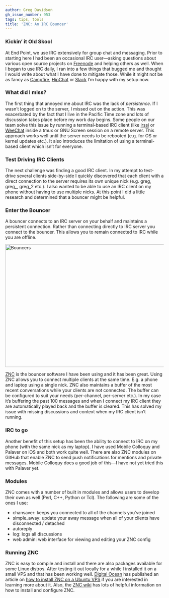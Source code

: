 ```yaml
---
author: Greg Davidson
gh_issue_number: 953
tags: tips, tools
title: 'ZNC: An IRC Bouncer'
---
```




### Kickin’ it Old Skool

At End Point, we use IRC extensively for group chat and messaging. Prior to starting here I had been an occasional IRC user—​asking questions about various open source projects on [Freenode](http://freenode.net/) and helping others as well. When I began to use IRC daily, I ran into a few things that bugged me and thought I would write about what I have done to mitigate those. While it might not be as fancy as [Campfire](https://campfirenow.com/), [HipChat](https://www.hipchat.com/) or [Slack](https://slack.com/) I’m happy with my setup now.

### What did I miss?

The first thing that annoyed me about IRC was the lack of *persistence*. If I wasn’t logged on to the server, I missed out on the action. This was exacerbated by the fact that I live in the Pacific Time zone and lots of discussion takes place before my work day begins. Some people on our team solve this issue by running a terminal-based IRC client (like [irssi](https://irssi.org/) or [WeeChat](https://weechat.org/) inside a tmux or GNU Screen session on a remote server. This approach works well until the server needs to be rebooted (e.g. for OS or kernel updates etc.). It also introduces the limitation of using a terminal-based client which isn’t for everyone.

### Test Driving IRC Clients

The next challenge was finding a good IRC client. In my attempt to test-drive several clients side-by-side I quickly discovered that each client with a direct connection to the server requires its own unique nick (e.g. greg, greg_, greg_2 etc.). I also wanted to be able to use an IRC client on my phone without having to use multiple nicks. At this point I did a little research and determined that a bouncer might be helpful.

### Enter the Bouncer

A bouncer connects to an IRC server on your behalf and maintains a persistent connection. Rather than connecting directly to IRC server you connect to the bouncer. This allows you to remain connected to IRC while you are offline.

<img alt="Bouncers" border="0" height="389" src="/blog/2014/03/27/znc-irc-bouncer/image-0.png" title="bouncers.png" width="609"/>

[ZNC](https://wiki.znc.in/ZNC) is the bouncer software I have been using and it has been great. Using ZNC allows you to connect multiple clients at the same time. E.g. a phone and laptop using a single nick. ZNC also maintains a buffer of the most recent conversations while your clients are not connected. The buffer can be configured to suit your needs (per-channel, per-server etc.). In my case it’s buffering the past 100 messages and when I connect my IRC client they are automatically played back and the buffer is cleared. This has solved my issue with missing discussions and context when my IRC client isn’t running.

### IRC to go

Another benefit of this setup has been the ability to connect to IRC on my phone (with the same nick as my laptop). I have used Mobile Colloquy and Palaver on iOS and both work quite well. There are also ZNC modules on GitHub that enable ZNC to send push notifications for mentions and private messages. Mobile Colloquy does a good job of this—​I have not yet tried this with Palaver yet.

### Modules

ZNC comes with a number of built in modules and allows users to develop their own as well (Perl, C++, Python or Tcl). The following are some of the ones I use:

- chansaver: keeps you connected to all of the channels you’ve joined
- simple_away: update your away message when all of your clients have disconnected / detached
- autoreply
- log: logs all discussions
- web admin: web interface for viewing and editing your ZNC config

### Running ZNC

ZNC is easy to compile and install and there are also packages available for some Linux distros. After testing it out locally for a while I installed it on a small VPS and that has been working well. [Digital Ocean](https://digitalocean.com/) has published an article on [how to install ZNC on a Ubuntu VPS](https://www.digitalocean.com/community/articles/how-to-install-znc-an-irc-bouncer-on-an-ubuntu-vps) if you are interested in learning more about it. Also, the [ZNC wiki](http://wiki.znc.in/ZNC) has lots of helpful information on how to install and configure ZNC.


